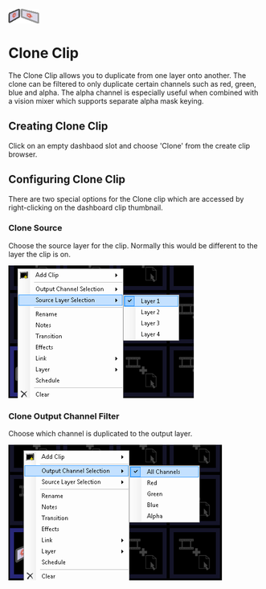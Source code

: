 ![](../../images/CloneClipIcon.png)
# Clone Clip

The Clone Clip allows you to duplicate from one layer onto another. The clone can be filtered to only duplicate certain channels such as red, green, blue and alpha. The alpha channel is especially useful when combined with a vision mixer which supports separate alpha mask keying.

## Creating Clone Clip
Click on an empty dashbaod slot and choose 'Clone' from the create clip browser.

## Configuring Clone Clip
There are two special options for the Clone clip which are accessed by right-clicking on the dashboard clip thumbnail.

### Clone Source
Choose the source layer for the clip. Normally this would be different to the layer the clip is on.

![](../../images/clip-clone-menu-source.png)

### Clone Output Channel Filter
Choose which channel is duplicated to the output layer.

![](../../images/clip-clone-menu-output.png)

